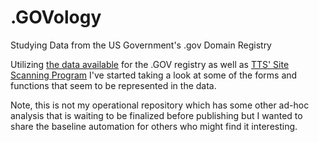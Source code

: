 # .GOVology
Studying Data from the US Government's .gov Domain Registry

Utilizing [the data available](https://get.gov/about/data/) for the .GOV registry as well as [TTS' Site Scanning Program](https://digital.gov/guides/site-scanning/) I've started taking a look at some of the forms and functions that seem to be represented in the data.

Note, this is not my operational repository which has some other ad-hoc analysis that is waiting to be finalized before publishing but I wanted to share the baseline automation for others who might find it interesting.
